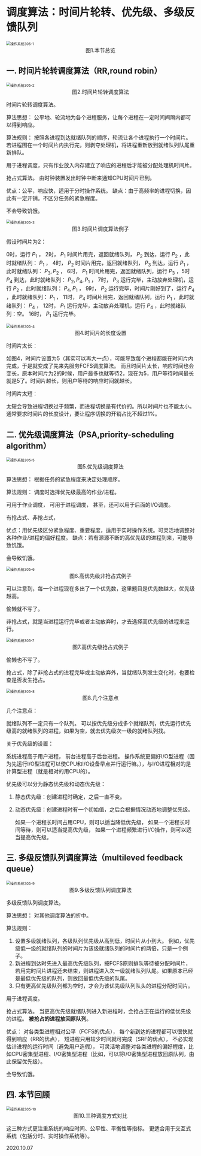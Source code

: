 # 调度算法：时间片轮转、优先级、多级反馈队列

<img src="操作系统305-1.png" alt="操作系统305-1" style="zoom:67%;" />

<center>图1.本节总览</center>

## 一. 时间片轮转调度算法（RR,round robin）

<img src="操作系统305-2.png" alt="操作系统305-2" style="zoom:67%;" />

<center>图2.时间片轮转调度算法</center>

时间片轮转调度算法。

算法思想：
公平地、轮流地为各个进程服务，让每个进程在一定时间间隔内都可以得到响应。

算法规则：
按照各进程到达就绪队列的顺序，轮流让各个进程执行一个时间片。若进程围在一个时间片内执行完，则剥夺处理机，将进程重新放到就绪队列队尾重新排队。

用于进程调度，只有作业放入内存建立了响应的进程后才能被分配处理机时间片。

抢占式算法。
由时钟装置发出时钟中断来通知CPU时间片已到。

优点：公平，响应快，适用于分时操作系统。
缺点：由于高频率的进程切换，因此有一定开销。不区分任务的紧急程度。

不会导致饥饿。

<img src="操作系统305-3.png" alt="操作系统305-3" style="zoom:67%;" />

<center>图3.时间片调度算法例子</center>

假设时间片为2：

0时，运行 $P_1$ ，
2时， $P_1$ 时间片用完，返回就绪队列， $P_2$ 到达，运行 $P_2$ ，此时就绪队列： $P_1$ ，
4时， $P_2$ 时间片用完，返回就绪队列， $P_3$ 到达，运行 $P_1$ ，此时就绪队列： $P_3,P_2$ ，
6时， $P_1$ 时间片用完，返回就绪队列，运行 $P_3$ ，5时 $P_4$ 到达，此时就绪队列： $P_2,P_4,P_1$ ，
7时， $P_3$ 运行完毕，主动放弃处理机，运行 $P_2$ ，此时就绪队列： $P_4,P_1$ ，
9时， $P_2$ 运行完毕，时间片刚好到了，运行 $P_4$ ，此时就绪队列： $P_1$ ，
11时， $P_4$ 时间片用完，返回就绪队列，运行 $P_1$ ，此时就绪队列： $P_4$ ，
12时， $P_1$ 运行完毕，主动放弃处理机，运行 $P_4$ ，此时就绪队列：空。
16时， $P_1$ 运行完毕。

<img src="操作系统305-4.png" alt="操作系统305-4" style="zoom:67%;" />

<center>图4.时间片的长度设置</center>

时间片太长：

如图4，时间片设置为5（其实可以再大一点），可能导致每个进程都能在时间片内完成，于是就变成了先来先服务FCFS调度算法。
而且时间片太长，响应时间也会变长，原本时间片为2的时候，用户最多也就等待2，现在为5，用户等待时间最长就是5了。时间片越长，则用户等待的响应时间就越长。

时间片太短：

太短会导致进程切换过于频繁，而进程切换是有代价的。所以时间片也不能太小。
通常要求时间片的长度设计，要让程序切换的开销占比不超过1%。

## 二. 优先级调度算法（PSA,priority-scheduling algorithm）

<img src="操作系统305-5.png" alt="操作系统305-5" style="zoom:67%;" />

<center>图5.优先级调度算法</center>

算法思想：
根据任务的紧急程度来决定处理顺序。

算法规则：
调度时选择优先级最高的作业/进程。

可用于作业调度，
可用于进程调度，
甚至，还可以用于后面的I/O调度。

有抢占式、非抢占式，

优点：用优先级区分紧急程度、重要程度，适用于实时操作系统。可灵活地调整对各种作业/进程的偏好程度。
缺点：若有源源不断的高优先级的进程到来，可能导致饥饿。

会导致饥饿。

<img src="操作系统305-6.png" alt="操作系统305-6" style="zoom:67%;" />

<center>图6.高优先级非抢占式例子</center>

可以注意到，每一个进程现在多出了一个优先数，这里题目是优先数越大，优先级越高。

偷懒就不写了。

非抢占式，就是当进程运行完毕或者主动放弃时，才去选择高优先级的进程来运行。

<img src="操作系统305-7.png" alt="操作系统305-7" style="zoom:67%;" />

<center>图7.高优先级抢占式例子</center>

偷懒也不写了。

抢占式，除了非抢占式的进程完毕或主动放弃外，当就绪队列发生变化时，也要检查是否发生抢占。

<img src="操作系统305-8.png" alt="操作系统305-8" style="zoom:67%;" />

<center>图8.几个注意点</center>

几个注意点：

就绪队列不一定只有一个队列。
可以按优先级分成多个就绪队列，优先运行优先级高的就绪队列的进程，如果为空，就去优先级次一级的就绪队列找。

关于优先级的设置：

系统进程高于用户进程，
前台进程高于后台进程。
操作系统更偏好I/O型进程（因为先运行I/O型进程可以使CPU和I/O设备早点并行运行嘛。），与I/O进程相对的是计算型进程（就是相对的用CPU的）。

优先级可以分为静态优先级和动态优先级：

1. 静态优先级：创建进程时确定，之后一直不变。

2. 动态优先级：创建进程时有一个初始值，之后会根据情况动态地调整优先级。

   如果一个进程长时间占用CPU，则可以适当降低优先级，
   如果一个进程长时间等待，则可以适当提高优先级，
   如果一个进程频繁进行I/O操作，则可以适当提高优先级。

## 三. 多级反馈队列调度算法（multileved feedback queue）

<img src="操作系统305-9.png" alt="操作系统305-9" style="zoom:67%;" />

<center>图9.多级反馈队列调度算法</center>

多级反馈队列调度算法。

算法思想：
对其他调度算法的折中。

算法规则：

1. 设置多级就绪队列，各级队列优先级从高到低，时间片从小到大。
   例如，优先级低一级的就绪队列的时间片为该级就绪队列的时间片的两倍，只是一个例子。
2. 新进程到达时先进入最高优先级队列，按FCFS原则排队等待被分配时间片，若用完时间片进程还未结束，则进程进入次一级就绪队列队尾。如果原本已经是最低优先级的队列，则放回最低优先级的队尾。
3. 只有更高优先级队列都为空时，才会为该优先级队列队头的进程分配时间片。

用于进程调度。

抢占式算法。
当更高优先级就绪队列进入新进程时，会抢占正在运行的低优先级的进程。
**被抢占的进程放回原队列**。

优点：
对各类型进程相对公平（FCFS的优点），
每个新到达的进程都可以很快就得到响应（RR的优点），
短进程只用较少时间就可完成（SRF的优点），
不必实现估计进程的运行时间（避免用户造假），
可灵活地调整对各类进程的偏好程度，比如CPU密集型进程、I/O密集型进程（比如，可以将I/O密集型进程放回原队列，由此保留优先级）。

会导致饥饿。

## 四. 本节回顾

<img src="操作系统305-10.png" alt="操作系统305-10" style="zoom:67%;" />

<center>图10.三种调度方式对比</center>

这三种方式更注重系统的响应时间、公平性、平衡性等指标。
更适合用于交互式系统（包括分时、实时操作系统等）。

2020.10.07